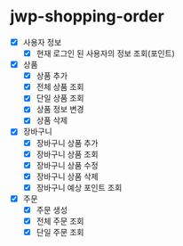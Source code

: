 # jwp-shopping-order       

- [x] 사용자 정보
  - [x] 현재 로그인 된 사용자의 정보 조회(포인트)
- [x] 상품
  - [x] 상품 추가
  - [x] 전체 상품 조회
  - [x] 단일 상품 조회
  - [x] 상품 정보 변경
  - [x] 상품 삭제
- [x] 장바구니
  - [x] 장바구니 상품 추가
  - [x] 장바구니 상품 조회
  - [x] 장바구니 상품 수정
  - [x] 장바구니 상품 삭제
  - [x] 장바구니 예상 포인트 조회
- [x] 주문
  - [x] 주문 생성
  - [x] 전체 주문 조회
  - [x] 단일 주문 조회
